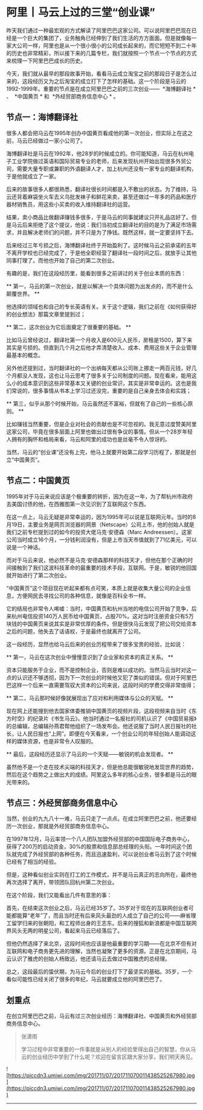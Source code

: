 # 阿里丨马云上过的三堂“创业课”

昨天我们通过一种最宏观的方式解读了阿里巴巴这家公司。可以说阿里巴巴现在已经是一个巨大的集团了，业务触角已经伸到了我们生活的方方面面。但是就像每一家大公司一样，阿里也是从一个很小很小的公司成长起来的，而它短短不到二十年的历史也非常精彩，所以接下来的几篇专栏，我们就按照一个节点一个节点的方式来梳理一下阿里巴巴成长的历史。

今天，我们就从最早的那段故事开始，看看马云成立淘宝之前的那段日子是怎么过来的，这段经历又为之后淘宝的成立打下了怎样的基础。这一个阶段是马云的1992-1999年。重要的节点是在成立阿里巴巴之前的三次创业——  *海博翻译社 * 、  *中国黄页 * 和  *外经贸部商务信息中心 * 。 

## 节点一：海博翻译社

很多人都会把马云在1995年创办中国黄页看成他的第一次创业，但实际上在这之前，马云已经做过一家小公司了。

海博翻译社是马云在1992年，他28岁的时候成立的。你可能知道，马云在杭州电子工业学院做过英语和国际贸易专业的老师，后来发现杭州开始出现很多外贸公司，需要大量专职或兼职的外语翻译人才，加上杭州还没有一家专业的翻译机构，于是他就成立了一家。

后来的故事很多人都很熟悉，翻译社很长时间都是入不敷出的状态。为了维持，马云还背着麻袋坐火车去义乌批发袜子和鲜花来卖，甚至还做过一年多的药品和医疗器材销售员，用这些小买卖的收入维持翻译社的运营。

结果，卖小商品比做翻译赚钱多很多，于是马云的同事就建议只开礼品店好了。但是马云后来拒绝了这个提议，他说：我们当初成立翻译社的目的是为了满足市场需求，并且解决老师们的问题，并不只是为了挣钱。既然这样，就一定要坚持下去。

后来经过三年亏损之后，海博翻译社终于开始盈利了。这时候马云之前承诺的五年不离开学校也已经完成了，于是他全职经营了翻译社一段时间之后，就放手让其他同事打理了。而他也开始了自己的第二次创业。

有趣的是，我们在这段经历里，能看到很多之前讲过的关于创业本质的东西：

 ** 第一，马云的第一次创业，就是以解决一个具体问题为出发点的，而不是什么颠覆世界。 **

他选择的领域也和自己的专长英语有关。关于这个逻辑，我们之前在《如何获得好的创业想法》那篇文章里提到过；

 ** 第二，这次创业为它后面奠定了很重要的基础。 **

比如马云曾经说过，翻译社第一个月收入是600元人民币，房租是1500，算下来其实是亏损的。但直到几个月之后他才弄清楚收入、成本、费用这些关于企业管理最基本的概念。

另外他还提到过，当时翻译社的一个出纳每天都从公司账上挪走一两百元钱，好几个月都没人发现，这也让马云思考了很多关于公司制度的问题。现在看来，能用这么小的成本意识到这些非常基本又关键的创业常识，其实是非常幸运的。这也是我们常说的，很多事情从书本上学习过还没完，重要的是自己亲身去体会和实践；

 ** 第三，似乎从那个时候开始，马云虽然还不富裕，但就有了自己的一些核心原则。 **

比如赚钱当然重要，但是企业对社会的贡献也是不可忽视的。我无意过度赞美阿里这家公司，毕竟在很多层面上阿里也做出过很有争议的事情。但从一个28岁年轻人拥有的胸怀和格局来看，马云和阿里的成功也是丝毫不令人惊讶的。

当然，马云的“创业课”还没有上完，他马上就要开始第二段学习历程了，那就是创立“中国黄页”。 

## 节点二：中国黄页

1995年对于马云来说应该是个极重要的转折，因为在这一年，为了帮杭州市政府去美国讨债的他，在西雅图第一次见识到了互联网这个东西。

在这一点上，马云无疑是非常幸运的，因为1995年可以说是互联网元年。当时的8月19日，主要业务是网页浏览器的网景（Netscape）公司上市，他的创始人就是我们之前专栏提到过的如今的投资大佬马克·安德森（Marc Andreessen）。这家公司当时成立16个月，一分钱利润没有，但是上市当天市值就到了71亿美元，可以说是一个神话。

而对于马云来说，他必然不是马克·安德森那样的科技天才，但他在那个正确的时间接触到了我们这波科技革命的最重要的技术手段，互联网。于是，敏锐的他回国就开始进行了第二次创业。

“中国黄页”这个项目现在听起来都有点可笑，本质上就是收集大量公司的企业信息，方便网民去寻找公司的各种信息，就像是百科全书一样。

它的结局也非常令人唏嘘：当时，中国黄页和杭州当地的电信公司开始了竞争，后来杭州电信投资140万人民币给中国黄页，占股70%。这对当时注册资金只有5万块钱的中国黄页来说其实是非常优厚的条件。但是很快马云发现了把公司交给资本之后的问题，他失去了话语权，于是最终也就离开了公司。

这一段经历，显然也给马云后来的创业历程带来了很多宝贵的经验，比如说：

 ** 第一，马云在这次创业中慢慢意识到了企业家和资本的真正关系。 **

资本只能服务于企业，而不是控制企业，否则是难以成功的。当然马云当时对这一点的认识还不够透彻，因为下一次创业的时候他又犯了类似的错误。但对于阿里巴巴这样一个后来一直需要驾驭大资本的公司来说，这段时间的学费交得非常值得；

 ** 第二，马云那时候好像就展现出了应对和利用媒体与公众的天赋。 **

现在网上还能搜到他去国家体委推销中国黄页的视频片段，这段视频来自当时《东方时空》的纪录片《书生马云》。他当时通过一名报社的司机认识了《中国贸易报》的总编辑，总编辑孙燕君帮他组织了一场发布会。他还说服了当时人民日报社的社长，让人民日报也“上网”。即便在今天看来，一个创业公司的年轻创始人能调动这样的媒体资源，也是非常令人叹服的。

 ** 最后，这段经历还显示了马云的一个天赋——敏锐的机会发现者。 **

虽然他不是一个走在技术尖端的科技天才，但是他总能很敏锐地发现世界的趋势，然后在这个趋势之上做出大的成绩。阿里这么多年的核心业务，很多都是马云的眼光带来的。 

## 节点三：外经贸部商务信息中心

当然，创业的九九八十一难，马云只走了一点点。在成立阿里巴巴之前，他还要经历一次创业，那就是外经贸部商务信息中心。

在1997年12月，马云率领一个八人团队加盟外经贸部的中国国际电子商务中心，获得了200万的启动资金，30%的股票和信息部总经理的头衔。一年时间这个团队就完成了外经贸部的各种任务，而且迅速盈利，可以说创业者马云到了这个时候已经有了相当的经验。

但是，这种看似创业实则在打工的工作模式，并不是马云真正的志向所在，最终他再次选择了离开，带领团队回杭州第二次创业。

在这个阶段，我们又能看出几件有意思的事：

首先，在结束这次创业之后，马云已经35岁了。35岁对于现在的互联网创业者可能都能算“老年”了，而且当时还有后来风头最劲的人成立了自己的公司——麻省理工留学归来的张朝阳，和工程师出身的王志东。后来的搜狐和新浪都是中国互联网界风头无两的明星公司，看起来马云已经落后了。

但他仍然选择了来北京，这段时间也应该是他最重要的学习期——在北京不但有对互联网和电子商务更先进的理解，当然也凝聚了更多的资源。正是在北京期间，马云认识了雅虎的创始人杨致远，他还请马云去做过中国雅虎的总经理。

总之，这段最后的蛰伏期，为马云今后的创业打下了最坚实的基础。35岁，一个看似可能性已经关闭了很多的年纪，马云就要成立他的阿里巴巴了。 

## 划重点

在创立阿里巴巴之前，马云有过三次创业经历：海博翻译社、中国黄页和外经贸部商务信息中心。

> 张潇雨
> 
> 学习过程中非常重要的一件事就是从别人的经验里得出自己的智慧，你从马云的创业经历中学到了什么呢？欢迎在留言区跟大家分享，我们明天再见。

![https://piccdn3.umiwi.com/img/201711/07/201711070011438525267980.jpg](https://piccdn3.umiwi.com/img/201711/07/201711070011438525267980.jpg)

---

